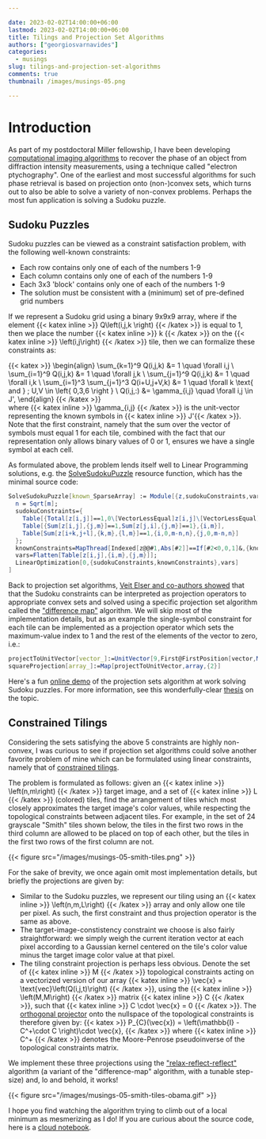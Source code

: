 ```yaml
---

date: 2023-02-02T14:00:00+06:00
lastmod: 2023-02-02T14:00:00+06:00
title: Tilings and Projection Set Algorithms
authors: ["georgiosvarnavides"]
categories:
  - musings
slug: tilings-and-projection-set-algorithms
comments: true
thumbnail: /images/musings-05.png

---
```


# Introduction

As part of my postdoctoral Miller fellowship, I have been developing [computational imaging algorithms](https://github.com/py4dstem/py4DSTEM/pull/375) to recover the phase of an object from diffraction intensity measurements, using a technique called "electron ptychography".
One of the earliest and most successful algorithms for such phase retrieval is based on projection onto (non-)convex sets, which turns out to also be able to solve a variety of non-convex problems.
Perhaps the most fun application is solving a Sudoku puzzle.

## Sudoku Puzzles

Sudoku puzzles can be viewed as a constraint satisfaction problem, with the following well-known constraints:
- Each row contains only one of each of the numbers 1-9
- Each column contains only one of each of the numbers 1-9
- Each 3x3 'block' contains only one of each of the numbers 1-9
- The solution must be consistent with a (minimum) set of pre-defined grid numbers

If we represent a Sudoku grid using a binary 9x9x9 array, where if the element {{< katex inline >}} Q\left(i,j,k \right) {{< /katex >}} is equal to 1, then we place the number {{< katex inline >}} k {{< /katex >}} on the {{< katex inline >}} \left(i,j\right) {{< /katex >}} tile, then we can formalize these constraints as:

{{< katex >}}
\begin{align}
    \sum_{k=1}^9 Q(i,j,k) &= 1 \quad \forall i,j \\
    \sum_{i=1}^9 Q(i,j,k) &= 1 \quad \forall j,k \\
    \sum_{j=1}^9 Q(i,j,k) &= 1 \quad \forall i,k \\
    \sum_{i=1}^3 \sum_{j=1}^3 Q(i+U,j+V,k) &= 1 \quad \forall k \text{ and } \; U,V \in \left\{ 0,3,6 \right \} \\
    Q(i,j,:) &= \gamma_{i,j} \quad \forall i,j \in J',
\end{align}
{{< /katex >}}  
where {{< katex inline >}} \gamma_{i,j} {{< /katex >}} is the unit-vector representing the known symbols in {{< katex inline >}} J'{{< /katex >}}.
Note that the first constraint, namely that the sum over the vector of symbols must equal 1 for each tile, combined with the fact that our representation only allows binary values of 0 or 1, ensures we have a single symbol at each cell.

As formulated above, the problem lends itself well to Linear Programming solutions, e.g. the [SolveSudokuPuzzle](https://resources.wolframcloud.com/FunctionRepository/resources/SolveSudokuPuzzle) resource function, which has the minimal source code:
``` mathematica {style=friendly}
SolveSudokuPuzzle[known_SparseArray] := Module[{z,sudokuConstraints,vars,knownConstraints,res,i,j,k,l,n,m=Length[known]},
  n = Sqrt[m];
  sudokuConstraints={
    Table[{Total[z[i,j]]==1,0\[VectorLessEqual]z[i,j]\[VectorLessEqual]1,z[i,j]\[Element]Vectors[m,Integers]},{i,m},{j,m}],
    Table[{Sum[z[i,j],{j,m}]==1,Sum[z[j,i],{j,m}]==1},{i,m}],
    Table[Sum[z[i+k,j+l],{k,m},{l,m}]==1,{i,0,m-n,n},{j,0,m-n,n}]
  };
  knownConstraints=MapThread[Indexed[z@@#1,Abs[#2]]==If[#2<0,0,1]&,{known["NonzeroPositions"],known["NonzeroValues"]}];
  vars=Flatten[Table[z[i,j],{i,m},{j,m}]];
  LinearOptimization[0,{sudokuConstraints,knownConstraints},vars]
]
```

Back to projection set algorithms, [Veit Elser and co-authors showed](https://www.pnas.org/doi/10.1073/pnas.0606359104) that that the Sudoku constraints can be interpreted as projection operators to appropriate convex sets and solved using a specific projection set algorithm called the ["difference map"](https://opg.optica.org/viewmedia.cfm?r=1&rwjcode=josaa&uri=josaa-20-1-40&html=true) algorithm.
We will skip most of the implementation details, but as an example the single-symbol constraint for each tile can be implemented as a projection operator which sets the maximum-value index to 1 and the rest of the elements of the vector to zero, i.e.:
``` mathematica {style=friendly}
projectToUnitVector[vector_]:=UnitVector[9,First@FirstPosition[vector,Max[vector],{1},Heads->False]]
squareProjection[array_]:=Map[projectToUnitVector,array,{2}]
```

Here's a fun [online demo](https://barisdemiroz.github.io/sudoku/sudokusolver_demo.html) of the projection sets algorithm at work solving Sudoku puzzles.
For more information, see this wonderfully-clear [thesis](https://open.library.ubc.ca/soa/cIRcle/collections/ubctheses/24/items/1.0071292) on the topic. 

## Constrained Tilings 

Considering the sets satisfying the above 5 constraints are highly non-convex, I was curious to see if projection set algorithms could solve another favorite problem of mine which can be formulated using linear constraints, namely that of [constrained tilings](https://community.wolfram.com/groups/-/m/t/2135869).

The problem is formulated as follows: given an {{< katex inline >}} \left(n,m\right) {{< /katex >}} target image, and a set of {{< katex inline >}} L {{< /katex >}} (colored) tiles, find the arrangement of tiles which most closely approximates the target image's color values, while respecting the topological constraints between adjacent tiles.
For example, in the set of 24 grayscale "Smith" tiles shown below, the tiles in the first two rows in the third column are allowed to be placed on top of each other, but the tiles in the first two rows of the first column are not.

{{< figure src="/images/musings-05-smith-tiles.png" >}}

For the sake of brevity, we once again omit most implementation details, but briefly the projections are given by:

- Similar to the Sudoku puzzles, we represent our tiling using an {{< katex inline >}} \left(n,m,L\right) {{< /katex >}} array and only allow one tile per pixel.
As such, the first constraint and thus projection operator is the same as above.
- The target-image-constistency constraint we choose is also fairly straightforward: we simply weigh the current iteration vector at each pixel according to a Gaussian kernel centered on the tile's color value minus the target image color value at that pixel.
- The tiling constraint projection is perhaps less obvious.
Denote the set of {{< katex inline >}} M {{< /katex >}} topological constraints acting on a vectorized version of our array {{< katex inline >}} \vec{x} = \text{vec}\left(Q(i,j,t)\right) {{< /katex >}}, using the {{< katex inline >}} \left(M,M\right) {{< /katex >}} matrix {{< katex inline >}} C {{< /katex >}}, such that {{< katex inline >}} C \cdot \vec{x} = 0 {{< /katex >}}.
The [orthogonal projector](https://en.wikipedia.org/wiki/Moore%E2%80%93Penrose_inverse#Projectors) onto the nullspace of the topological constraints is therefore given by:
{{< katex >}}
P_{C}(\vec{x}) = \left(\mathbb{I} - C^+\cdot C \right)\cdot \vec{x},
{{< /katex >}}
where {{< katex inline >}} C^+ {{< /katex >}} denotes the Moore-Penrose pseudoinverse of the topological constraints matrix.

We implement these three projections using the ["relax-reflect-reflect"](https://epubs.siam.org/doi/abs/10.1137/18M1170364) algorithm (a variant of the "difference-map" algorithm, with a tunable step-size) and, lo and behold, it works!

{{< figure src="/images/musings-05-smith-tiles-obama.gif" >}}

I hope you find watching the algorithm trying to climb out of a local minimum as mesmerizing as I do!
If you are curious about the source code, here is a [cloud notebook](https://www.wolframcloud.com/obj/gvarnavi/Published/constrained-tilings-projection-set-algorithms.nb).
